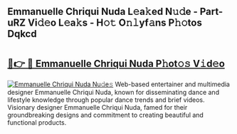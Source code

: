 ## Emmanuelle Chriqui Nuda L𝚎a𝚔ed N𝚞𝚍e - Part-uRZ Vi𝚍𝚎o L𝚎a𝚔s - H𝚘𝚝 O𝚗𝚕yf𝚊ns P𝚑𝚘tos Dqkcd

# <h2><a href="http://kf54d0.oniu.top/?m=Emmanuelle+Chriqui+Nuda">🔗👉 🔴 Emmanuelle Chriqui Nuda P𝚑ot𝚘𝚜 V𝚒d𝚎o</a></h2>

[![Emmanuelle Chriqui Nuda Nu𝚍e𝚜](https://i.imgur.com/0qMVB7G.gif)](http://kf54d0.oniu.top/?m=Emmanuelle+Chriqui+Nuda)
Web-based entertainer and multimedia designer Emmanuelle Chriqui Nuda, known for disseminating dance and lifestyle knowledge through popular dance trends and brief videos. Visionary designer Emmanuelle Chriqui Nuda, famed for their groundbreaking designs and commitment to creating beautiful and functional products.  
